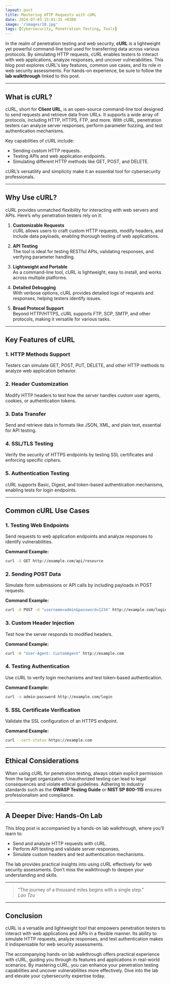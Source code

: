 ```yaml
---
layout: post
title: Mastering HTTP Requests with cURL
date: 2024-07-03 15:01:35 +0300
image: '/images/10.jpg'
tags: [Cybersecurity, Penetration Testing, Tools]
---
```


In the realm of penetration testing and web security, **cURL** is a lightweight yet powerful command-line tool used for transferring data across various protocols. By simulating HTTP requests, cURL enables testers to interact with web applications, analyze responses, and uncover vulnerabilities. This blog post explores cURL's key features, common use cases, and its role in web security assessments. For hands-on experience, be sure to follow the **lab walkthrough** linked to this post.

---

## What is cURL?

cURL, short for **Client URL**, is an open-source command-line tool designed to send requests and retrieve data from URLs. It supports a wide array of protocols, including HTTP, HTTPS, FTP, and more. With cURL, penetration testers can analyze server responses, perform parameter fuzzing, and test authentication mechanisms.

Key capabilities of cURL include:
- Sending custom HTTP requests.  
- Testing APIs and web application endpoints.  
- Simulating different HTTP methods like GET, POST, and DELETE.  

cURL’s versatility and simplicity make it an essential tool for cybersecurity professionals.

---

## Why Use cURL?

cURL provides unmatched flexibility for interacting with web servers and APIs. Here’s why penetration testers rely on it:

1. **Customizable Requests**  
   cURL allows users to craft custom HTTP requests, modify headers, and include data payloads, enabling thorough testing of web applications.

2. **API Testing**  
   The tool is ideal for testing RESTful APIs, validating responses, and verifying parameter handling.

3. **Lightweight and Portable**  
   As a command-line tool, cURL is lightweight, easy to install, and works across multiple platforms.

4. **Detailed Debugging**  
   With verbose options, cURL provides detailed logs of requests and responses, helping testers identify issues.

5. **Broad Protocol Support**  
   Beyond HTTP/HTTPS, cURL supports FTP, SCP, SMTP, and other protocols, making it versatile for various tasks.

---

## Key Features of cURL

### 1. **HTTP Methods Support**
Testers can simulate GET, POST, PUT, DELETE, and other HTTP methods to analyze web application behavior.

### 2. **Header Customization**
Modify HTTP headers to test how the server handles custom user agents, cookies, or authentication tokens.

### 3. **Data Transfer**
Send and retrieve data in formats like JSON, XML, and plain text, essential for API testing.

### 4. **SSL/TLS Testing**
Verify the security of HTTPS endpoints by testing SSL certificates and enforcing specific ciphers.

### 5. **Authentication Testing**
cURL supports Basic, Digest, and token-based authentication mechanisms, enabling tests for login endpoints.

---

## Common cURL Use Cases

### 1. **Testing Web Endpoints**
Send requests to web application endpoints and analyze responses to identify vulnerabilities.

**Command Example:**  
```bash
curl -X GET http://example.com/api/resource
```

### 2. **Sending POST Data**
Simulate form submissions or API calls by including payloads in POST requests.

**Command Example:**  
```bash
curl -X POST -d "username=admin&password=1234" http://example.com/login
```

### 3. **Custom Header Injection**
Test how the server responds to modified headers.

**Command Example:**  
```bash
curl -H "User-Agent: CustomAgent" http://example.com
```

### 4. **Testing Authentication**
Use cURL to verify login mechanisms and test token-based authentication.

**Command Example:**  
```bash
curl -u admin:password http://example.com/login
```

### 5. **SSL Certificate Verification**
Validate the SSL configuration of an HTTPS endpoint.

**Command Example:**  
```bash
curl --cert-status https://example.com
```

---

## Ethical Considerations

When using cURL for penetration testing, always obtain explicit permission from the target organization. Unauthorized testing can lead to legal consequences and violate ethical guidelines. Adhering to industry standards such as the **OWASP Testing Guide** or **NIST SP 800-115** ensures professionalism and compliance.

---

## A Deeper Dive: Hands-On Lab

This blog post is accompanied by a hands-on lab walkthrough, where you’ll learn to:
- Send and analyze HTTP requests with cURL.
- Perform API testing and validate server responses.
- Simulate custom headers and test authentication mechanisms.

The lab provides practical insights into using cURL effectively for web security assessments. Don’t miss the walkthrough to deepen your understanding and skills.

---

> "The journey of a thousand miles begins with a single step."  
> <cite>Lao Tzu</cite>

---

## Conclusion

cURL is a versatile and lightweight tool that empowers penetration testers to interact with web applications and APIs in a flexible manner. Its ability to simulate HTTP requests, analyze responses, and test authentication makes it indispensable for web security assessments.

The accompanying hands-on lab walkthrough offers practical experience with cURL, guiding you through its features and applications in real-world scenarios. By mastering cURL, you can enhance your penetration testing capabilities and uncover vulnerabilities more effectively. Dive into the lab and elevate your cybersecurity expertise today.
